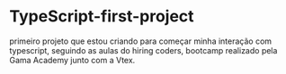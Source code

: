 # TypeScript-first-project
 primeiro projeto que estou criando para começar minha interação com typescript, seguindo as aulas do hiring coders, bootcamp realizado pela Gama Academy junto com a Vtex. 
